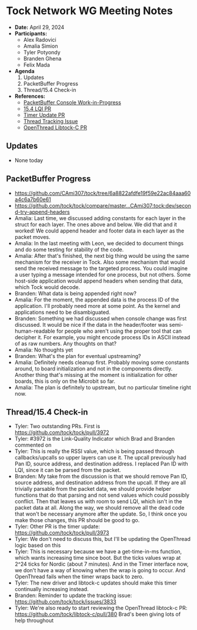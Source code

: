 # Tock Network WG Meeting Notes

- **Date:** April 29, 2024
- **Participants:**
    - Alex Radovici
    - Amalia Simion
    - Tyler Potyondy
    - Branden Ghena
    - Felix Mada
- **Agenda**
    1. Updates
    2. PacketBuffer Progress
    3. Thread/15.4 Check-in
- **References:**
    - [PacketBuffer Console Work-in-Progress](https://github.com/CAmi307/tock/tree/6a8822afdfe19f59e22ac84aaa60a4c6a7b60e61)
    - [15.4 LQI PR](https://github.com/tock/tock/pull/3972)
    - [Timer Update PR](https://github.com/tock/tock/pull/3973)
    - [Thread Tracking Issue](https://github.com/tock/tock/issues/3833)
    - [OpenThread Libtock-C PR](https://github.com/tock/libtock-c/pull/380)


## Updates
- None today


## PacketBuffer Progress
- https://github.com/CAmi307/tock/tree/6a8822afdfe19f59e22ac84aaa60a4c6a7b60e61
- https://github.com/tock/tock/compare/master...CAmi307:tock:dev/second-try-append-headers
- Amalia: Last time, we discussed adding constants for each layer in the struct for each layer. The ones above and below. We did that and it worked! We could append header and footer data in each layer as the packet moves.
- Amalia: In the last meeting with Leon, we decided to document things and do some testing for stability of the code.
- Amalia: After that's finished, the next big thing would be using the same mechanism for the receiver in Tock. Also some mechanism that would send the received message to the targeted process. You could imagine a user typing a message intended for one process, but not others. Some host-side application would append headers when sending that data, which Tock would decode.
- Branden: What data is being appended right now?
- Amalia: For the moment, the appended data is the process ID of the application. I'll probably need more at some point. As the kernel and applications need to be disambiguated.
- Branden: Something we had discussed when console change was first discussed. It would be nice if the data in the header/footer was semi-human-readable for people who aren't using the proper tool that can decipher it. For example, you might encode process IDs in ASCII instead of as raw numbers. Any thoughts on that?
- Amalia: No thoughts yet
- Branden: What's the plan for eventual upstreaming?
- Amalia: Definitely needs cleanup first. Probably moving some constants around, to board initialization and not in the components directly. Another thing that's missing at the moment is initialization for other boards, this is only on the Microbit so far.
- Amalia: The plan is definitely to upstream, but no particular timeline right now.


## Thread/15.4 Check-in
- Tyler: Two outstanding PRs. First is https://github.com/tock/tock/pull/3972
- Tyler: #3972 is the Link-Quality Indicator which Brad and Branden commented on
- Tyler: This is really the RSSI value, which is being passed through callbacks/upcalls so upper layers can use it. The upcall previously had Pan ID, source address, and destination address. I replaced Pan ID with LQI, since it can be parsed from the packet.
- Branden: My take from the discussion is that we should remove Pan ID, source address, and destination address from the upcall. If they are all trivially parsable from the packet data, we should provide helper functions that do that parsing and not send values which could possibly conflict. Then that leaves us with room to send LQI, which isn't in the packet data at all. Along the way, we should remove all the dead code that won't be necessary anymore after the update. So, I think once you make those changes, this PR should be good to go.
- Tyler: Other PR is the timer update: https://github.com/tock/tock/pull/3973
- Tyler: We don't need to discuss this, but I'll be updating the OpenThread logic based on this
- Tyler: This is necessary because we have a get-time-in-ms function, which wants increasing time since boot. But the ticks values wrap at 2^24 ticks for Nordic (about 7 minutes). And in the Timer interface now, we don't have a way of knowing when the wrap is going to occur. And OpenThread fails when the timer wraps back to zero.
- Tyler: The new driver and libtock-c updates should make this timer continually increasing instead.
- Branden: Reminder to update the tracking issue: https://github.com/tock/tock/issues/3833
- Tyler: We're also ready to start reviewing the OpenThread libtock-c PR: https://github.com/tock/libtock-c/pull/380 Brad's been giving lots of help throughout

